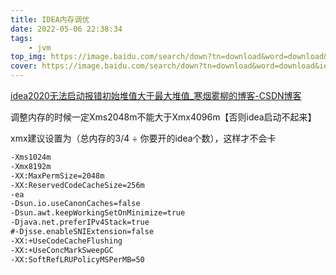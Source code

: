 ```yaml
---
title: IDEA内存调优
date: 2022-05-06 22:38:34
tags:
    - jvm
top_img: https://image.baidu.com/search/down?tn=download&word=download&ie=utf8&fr=detail&url=http%3A%2F%2Fp4.qhimg.com%2Fbdr%2F__85%2Ft0167e06e11c072d23b.jpg
cover: https://image.baidu.com/search/down?tn=download&word=download&ie=utf8&fr=detail&url=http%3A%2F%2Fp4.qhimg.com%2Fbdr%2F__85%2Ft0167e06e11c072d23b.jpg
---
```

[idea2020无法启动报错初始堆值大于最大堆值_寒烟雾柳的博客-CSDN博客](https://blog.csdn.net/c18092694487t/article/details/116915386?spm=1001.2101.3001.6661.1&utm_medium=distribute.pc_relevant_t0.none-task-blog-2%7Edefault%7ECTRLIST%7ERate-1.pc_relevant_antiscanv2&depth_1-utm_source=distribute.pc_relevant_t0.none-task-blog-2%7Edefault%7ECTRLIST%7ERate-1.pc_relevant_antiscanv2&utm_relevant_index=1)

调整内存的时候一定Xms2048m不能大于Xmx4096m【否则idea启动不起来】

xmx建议设置为（总内存的3/4 ÷ 你要开的idea个数），这样才不会卡

```xml
-Xms1024m
-Xmx8192m
-XX:MaxPermSize=2048m
-XX:ReservedCodeCacheSize=256m
-ea
-Dsun.io.useCanonCaches=false
-Dsun.awt.keepWorkingSetOnMinimize=true
-Djava.net.preferIPv4Stack=true
#-Djsse.enableSNIExtension=false
-XX:+UseCodeCacheFlushing
-XX:+UseConcMarkSweepGC
-XX:SoftRefLRUPolicyMSPerMB=50
```